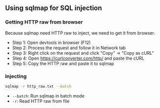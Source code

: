 ## Using sqlmap for SQL injection

### Getting HTTP raw from browser
Because sqlmap need HTTP raw to inject, we need to get it from browser.
- Step 1: Open devtools in browser (F12)
- Step 2: Process the request and follow it in Network tab
- Step 3: Right click on the request and click "Copy" -> "Copy as cURL"
- Step 4: Open https://curlconverter.com/http/ and paste the cURL
- Step 5: Copy the HTTP raw and paste it to sqlmap

### Injecting
```bash
sqlmap -r http_raw.txt --batch
```

- `--batch`: Run sqlmap in batch mode
- `-r`: Read HTTP raw from file
